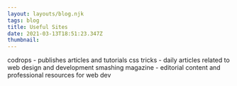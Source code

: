 ```yaml
---
layout: layouts/blog.njk
tags: blog
title: Useful Sites
date: 2021-03-13T18:51:23.347Z
thumbnail: 
---
```

codrops - publishes articles and tutorials 
css tricks - daily articles related to web design and development 
smashing magazine - editorial content and professional resources for web dev 

